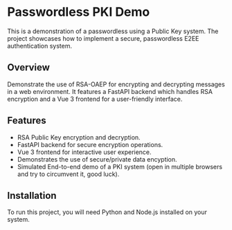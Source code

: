 # Passwordless PKI Demo

This is a demonstration of a passwordless using a Public Key system. The project showcases how to implement a secure, passwordless E2EE authentication system.

## Overview

Demonstrate the use of RSA-OAEP for encrypting and decrypting messages in a web environment. It features a FastAPI backend which handles RSA encryption and a Vue 3 frontend for a user-friendly interface.

## Features

- RSA Public Key encryption and decryption.
- FastAPI backend for secure encryption operations.
- Vue 3 frontend for interactive user experience.
- Demonstrates the use of secure/private data encyption.
- Simulated End-to-end demo of a PKI system (open in multiple browsers and try to circumvent it, good luck).

## Installation

To run this project, you will need Python and Node.js installed on your system.
